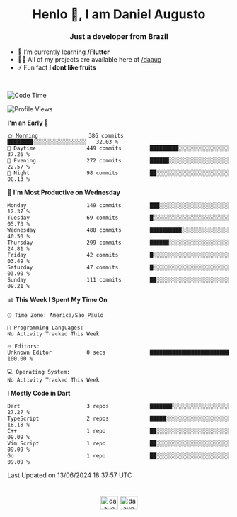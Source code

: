 <h1 align="center">Henlo 👋, I am Daniel Augusto</h1>
<h3 align="center">Just a developer from Brazil</h3>

- 🌱 I’m currently learning **/Flutter**
- 👨‍💻 All of my projects are available here at [/daaug](https://github.com/daaug)
- ⚡ Fun fact **I dont like fruits** 
<h1></h1>

<!--START_SECTION:waka-->
![Code Time](http://img.shields.io/badge/Code%20Time-17%20hrs%2044%20mins-blue)

![Profile Views](http://img.shields.io/badge/Profile%20Views-0-blue)

**I'm an Early 🐤** 

```text
🌞 Morning                386 commits         ████████░░░░░░░░░░░░░░░░░   32.03 % 
🌆 Daytime                449 commits         █████████░░░░░░░░░░░░░░░░   37.26 % 
🌃 Evening                272 commits         ██████░░░░░░░░░░░░░░░░░░░   22.57 % 
🌙 Night                  98 commits          ██░░░░░░░░░░░░░░░░░░░░░░░   08.13 % 
```
📅 **I'm Most Productive on Wednesday** 

```text
Monday                   149 commits         ███░░░░░░░░░░░░░░░░░░░░░░   12.37 % 
Tuesday                  69 commits          █░░░░░░░░░░░░░░░░░░░░░░░░   05.73 % 
Wednesday                488 commits         ██████████░░░░░░░░░░░░░░░   40.50 % 
Thursday                 299 commits         ██████░░░░░░░░░░░░░░░░░░░   24.81 % 
Friday                   42 commits          █░░░░░░░░░░░░░░░░░░░░░░░░   03.49 % 
Saturday                 47 commits          █░░░░░░░░░░░░░░░░░░░░░░░░   03.90 % 
Sunday                   111 commits         ██░░░░░░░░░░░░░░░░░░░░░░░   09.21 % 
```


📊 **This Week I Spent My Time On** 

```text
🕑︎ Time Zone: America/Sao_Paulo

💬 Programming Languages: 
No Activity Tracked This Week

🔥 Editors: 
Unknown Editor           0 secs              █████████████████████████   100.00 % 

💻 Operating System: 
No Activity Tracked This Week
```

**I Mostly Code in Dart** 

```text
Dart                     3 repos             ███████░░░░░░░░░░░░░░░░░░   27.27 % 
TypeScript               2 repos             █████░░░░░░░░░░░░░░░░░░░░   18.18 % 
C++                      1 repo              ██░░░░░░░░░░░░░░░░░░░░░░░   09.09 % 
Vim Script               1 repo              ██░░░░░░░░░░░░░░░░░░░░░░░   09.09 % 
Go                       1 repo              ██░░░░░░░░░░░░░░░░░░░░░░░   09.09 % 
```




 Last Updated on 13/06/2024 18:37:57 UTC
<!--END_SECTION:waka-->

<h1></h1>
<p align="center">
<a href="https://linkedin.com/in/daaug" target="blank"><img align="center" src="https://raw.githubusercontent.com/rahuldkjain/github-profile-readme-generator/master/src/images/icons/Social/linked-in-alt.svg" alt="daaug" height="30" width="40" /></a> 
<a href="https://www.hackerrank.com/daaug" target="blank"><img align="center" src="https://raw.githubusercontent.com/rahuldkjain/github-profile-readme-generator/master/src/images/icons/Social/hackerrank.svg" alt="daaug" height="30" width="40" /></a>
</p>
